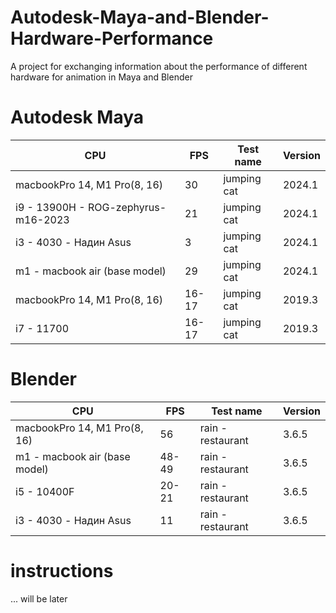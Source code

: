 # Autodesk-Maya-and-Blender-Hardware-Performance
A project for exchanging information about the performance of different hardware for animation in Maya and Blender

# Autodesk Maya
| CPU  | FPS | Test name | Version | 
| ------------- | ------------- | ------------- | ------------- |
| macbookPro 14, M1 Pro(8, 16)	| 30 |	jumping cat	| 2024.1	|
| i9 - 13900H - ROG-zephyrus-m16-2023	| 21 | 	jumping cat	|  2024.1	| 
| i3 - 4030 - Надин Asus	| 3	| jumping cat	| 2024.1	| 
| m1 - macbook air (base model)	| 29	| jumping cat	|  2024.1	| 
| macbookPro 14, M1 Pro(8, 16)	| 16-17 | 	jumping cat	|  2019.3	| 
| i7 - 11700	| 16-17	| jumping cat	|  2019.3	| 

# Blender 
| CPU  | FPS | Test name | Version | 
| ------------- | ------------- | ------------- | ------------- |
| macbookPro 14, M1 Pro(8, 16)	| 56	| rain - restaurant	|  3.6.5	| 
| m1 - macbook air (base model)	| 48-49	| rain - restaurant	|  3.6.5	| 
| i5 - 10400F	| 20-21	| rain - restaurant	 | 3.6.5	| 
| i3 - 4030 - Надин Asus	| 11	| rain - restaurant	 | 3.6.5 | 

# instructions
... will be later
